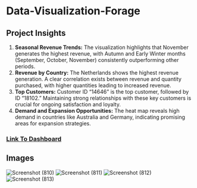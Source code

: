 # Data-Visualization-Forage
## Project Insights
 
1. **Seasonal Revenue Trends:** The visualization highlights that November generates the highest revenue, with Autumn and Early Winter months (September, October, November) consistently outperforming other periods.   
2. **Revenue by Country:** The Netherlands shows the highest revenue generation. A clear correlation exists between revenue and quantity purchased, with higher quantities leading to increased revenue.  
3. **Top Customers:** Customer ID “14646” is the top customer, followed by ID “18102.” Maintaining strong relationships with these key customers is crucial for ongoing satisfaction and loyalty.  
4. **Demand and Expansion Opportunities:** The heat map reveals high demand in countries like Australia and Germany, indicating promising areas for expansion strategies.
 ### [Link To Dashboard](https://public.tableau.com/app/profile/yash.hatwar6178/viz/Tableau_TATA/Dashboard1?publish=yes)
## Images  
![Screenshot (810)](https://github.com/user-attachments/assets/96cb1310-8607-45e1-9c33-ffdae221f0cb)
![Screenshot (811)](https://github.com/user-attachments/assets/dc50f457-ca9e-4e7b-b7f8-9dcbd15310a1)
![Screenshot (812)](https://github.com/user-attachments/assets/e9893a20-e8f3-4d63-8169-f477b33369f1)
![Screenshot (813)](https://github.com/user-attachments/assets/1e302f8d-b2af-4726-8e39-b30f9f9b6ba5)
